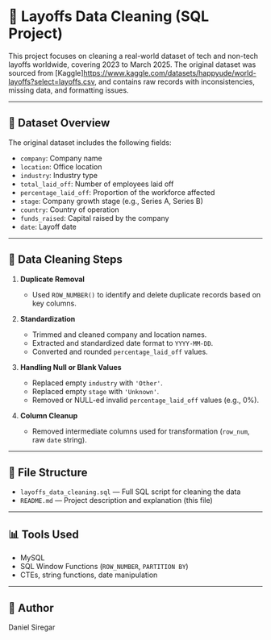 # 🧼 Layoffs Data Cleaning (SQL Project)

This project focuses on cleaning a real-world dataset of tech and non-tech layoffs worldwide, covering 2023 to March 2025. The original dataset was sourced from [Kaggle]https://www.kaggle.com/datasets/happyude/world-layoffs?select=layoffs.csv, and contains raw records with inconsistencies, missing data, and formatting issues.

---

## 🧾 Dataset Overview

The original dataset includes the following fields:

- `company`: Company name
- `location`: Office location
- `industry`: Industry type
- `total_laid_off`: Number of employees laid off
- `percentage_laid_off`: Proportion of the workforce affected
- `stage`: Company growth stage (e.g., Series A, Series B)
- `country`: Country of operation
- `funds_raised`: Capital raised by the company
- `date`: Layoff date

---

## 🧹 Data Cleaning Steps

1. **Duplicate Removal**
   - Used `ROW_NUMBER()` to identify and delete duplicate records based on key columns.

2. **Standardization**
   - Trimmed and cleaned company and location names.
   - Extracted and standardized date format to `YYYY-MM-DD`.
   - Converted and rounded `percentage_laid_off` values.

3. **Handling Null or Blank Values**
   - Replaced empty `industry` with `'Other'`.
   - Replaced empty `stage` with `'Unknown'`.
   - Removed or NULL-ed invalid `percentage_laid_off` values (e.g., 0%).

4. **Column Cleanup**
   - Removed intermediate columns used for transformation (`row_num`, raw `date` string).

---

## 📂 File Structure

- `layoffs_data_cleaning.sql` — Full SQL script for cleaning the data
- `README.md` — Project description and explanation (this file)

---

## 📊 Tools Used

- MySQL
- SQL Window Functions (`ROW_NUMBER`, `PARTITION BY`)
- CTEs, string functions, date manipulation

---

## 🧠 Author

Daniel Siregar  
